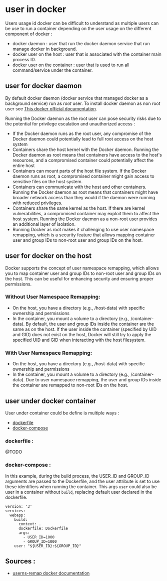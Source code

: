 # user in docker

Users  usage id docker can be difficult to understand as multiple users can be use to run a container depending on the user usage on the different component of docker :
- docker daemon : user that run the docker daemon service that run manage docker in background.
- docker user on the host : user that is associated with the container main process ID.
- docker user on the container : user that is used to run all command/service under the container.

## user for docker daemon

By default docker daemon (docker service that managed docker as a background service) run as *root* user. To install docker daemon as non root user see [This docker official documentation](https://docs.docker.com/engine/security/rootless/).

Running the Docker daemon as the root user can pose security risks due to the potential for privilege escalation and unauthorized access :
- If the Docker daemon runs as the root user, any compromise of the Docker daemon could potentially lead to full root access on the host system
- Containers share the host kernel with the Docker daemon. Running the Docker daemon as root means that containers have access to the host's resources, and a compromised container could potentially affect the entire host
- Containers can mount parts of the host file system. If the Docker daemon runs as root, a compromised container might gain access to sensitive files on the host system.
- Containers can communicate with the host and other containers. Running the Docker daemon as root means that containers might have broader network access than they would if the daemon were running with reduced privileges.
- Containers share the same kernel as the host. If there are kernel vulnerabilities, a compromised container may exploit them to affect the host system. Running the Docker daemon as a non-root user provides an additional layer of isolation.
- Running Docker as root makes it challenging to use user namespace remapping, which is a security feature that allows mapping container user and group IDs to non-root user and group IDs on the host.

## user for docker on the host

Docker supports the concept of user namespace remapping, which allows you to map container user and group IDs to non-root user and group IDs on the host. This can be useful for enhancing security and ensuring proper permissions.

### Without User Namespace Remapping:

- On the host, you have a directory (e.g., /host-data) with specific ownership and permissions
- In the container, you mount a volume to a directory (e.g., /container-data). By default, the user and group IDs inside the container are the same as on the host. If the user inside the container (specified by UID and GID) does not exist on the host, Docker will still try to apply the specified UID and GID when interacting with the host filesystem.

### With User Namespace Remapping:

- On the host, you have a directory (e.g., /host-data) with specific ownership and permissions
- In the container, you mount a volume to a directory (e.g., /container-data). Due to user namespace remapping, the user and group IDs inside the container are remapped to non-root IDs on the host.

## user under docker container

User under container could be define is multiple ways :
- [dockerfile](#dockerfile)
- [docker-compose](#docker-compose)

### dockerfile :

@TODO

### docker-compose :

In this example, during the build process, the USER_ID and GROUP_ID arguments are passed to the Dockerfile, and the user attribute is set to use these identifiers when running the container. This args `user` could also be user in a container without `build`, replacing default user declared in the dockerfile.

```
version: '3'
services:
  webapp:
    build:
      context: .
      dockerfile: Dockerfile
      args:
        - USER_ID=1000
        - GROUP_ID=1000
    user: "${USER_ID}:${GROUP_ID}"
```

## Sources :

- [userns-remap docker documentation](https://docs.docker.com/engine/security/userns-remap/)
